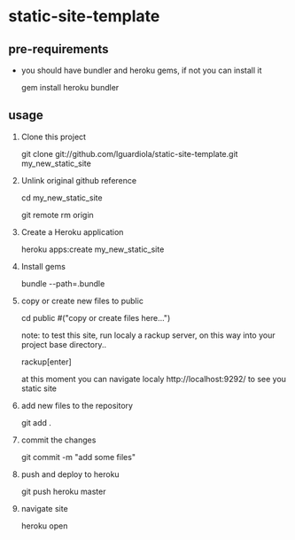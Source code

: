 # static-site-template

## pre-requirements

- you should have bundler and heroku gems, if not you can install it

    gem install heroku bundler


## usage

1. Clone this project

    git clone git://github.com/lguardiola/static-site-template.git my_new_static_site

2. Unlink original github reference

    cd my_new_static_site

    git remote rm origin

3. Create a Heroku application

    heroku apps:create my_new_static_site

4. Install gems

    bundle --path=.bundle

5. copy or create new files to public

    cd public #("copy or create files here...")

    note:
      to test this site, run localy a rackup server,
      on this way into your project base directory..

      rackup[enter]

      at this moment you can navigate localy http://localhost:9292/ to see you static site

6. add new files to the repository

    git add .

7. commit the changes

    git commit -m "add some files"

8. push and deploy to heroku

    git push heroku master

7. navigate site

    heroku open
